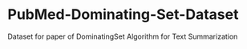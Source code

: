 # PubMed-Dominating-Set-Dataset
Dataset for paper of DominatingSet Algorithm for Text Summarization
